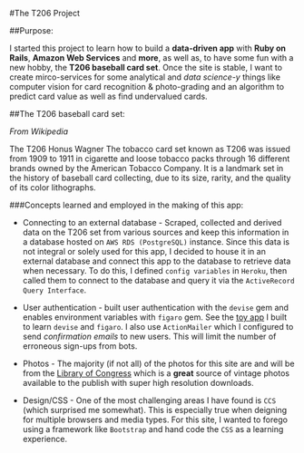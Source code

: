 #The T206 Project

##Purpose:

I started this project to learn how to build a **data-driven app** with **Ruby on Rails**, **Amazon Web Services** and **more**, as well as, to have some fun with a new hobby, the **T206 baseball card set**. Once the site is stable, I want to create mirco-services for some analytical and _data science-y_ things like computer vision for card recognition & photo-grading and an algorithm to predict card value as well as find undervalued cards.

##The T206 baseball card set:

_From Wikipedia_

The T206 Honus Wagner
The tobacco card set known as T206 was issued from 1909 to 1911 in cigarette and loose tobacco packs through 16 different brands owned by the American Tobacco Company. It is a landmark set in the history of baseball card collecting, due to its size, rarity, and the quality of its color lithographs.

###Concepts learned and employed in the making of this app:

* Connecting to an external database - Scraped, collected and derived data on the T206 set from various sources and keep this information in a database hosted on `AWS RDS (PostgreSQL)` instance. Since this data is not integral or solely used for this app, I decided to house it in an external database and connect this app to the database to retrieve data when necessary. To do this, I defined `config variables` in `Heroku`, then called them to connect to the database and query it via the `ActiveRecord Query Interface`.

* User authentication - built user authentication with the `devise` gem and enables environment variables with `figaro` gem. See the [toy app](https://github.com/jdesilvio/userapp) I built to learn `devise` and `figaro`. I also use `ActionMailer` which I configured to send _confirmation emails_ to new users. This will limit the number of erroneous sign-ups from bots.

* Photos - The majority (if not all) of the photos for this site are and will be from the [Library of Congress](http://www.loc.gov/photos) which is a **great** source of vintage photos available to the publish with super high resolution downloads.

* Design/CSS - One of the most challenging areas I have found is `CCS` (which surprised me somewhat). This is especially true when deigning for multiple browsers and media types. For this site, I wanted to forego using a framework like `Bootstrap` and hand code the `CSS` as a learning experience.
